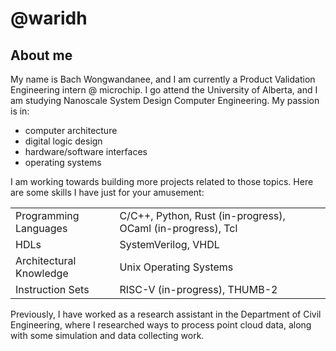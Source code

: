 # @waridh

## About me

My name is Bach Wongwandanee, and I am currently a Product Validation Engineering intern @ microchip. I go attend
the University of Alberta, and I am studying Nanoscale System Design Computer Engineering. My passion is in:
- computer architecture
- digital logic design
- hardware/software interfaces
- operating systems

I am working towards building more projects related to those topics. Here are some skills I have just for your amusement:

|  |  |  |
| --- | --- | --- |
| Programming Languages | C/C++, Python, Rust (in-progress), OCaml (in-progress), Tcl | |
| HDLs | SystemVerilog, VHDL | |
| Architectural Knowledge | Unix Operating Systems |
| Instruction Sets | RISC-V (in-progress), THUMB-2 |

Previously, I have worked as a research assistant in the Department of Civil Engineering, where I researched
ways to process point cloud data, along with some simulation and data collecting work.

<!---
waridh/waridh is a ✨ special ✨ repository because its `README.md` (this file) appears on your GitHub profile.
You can click the Preview link to take a look at your changes.
--->
